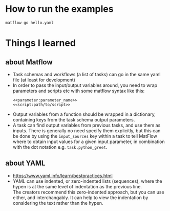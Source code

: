 # How to run the examples
```
matflow go hello.yaml
```

# Things I learned
## about Matflow
- Task schemas and workflows (a list of tasks) can go in the same yaml file 
  (at least for development)
- In order to pass the input/output variables around, you need to wrap 
  parameters and scripts etc with some matflow syntax like this:
  ```
  <<parameter:parameter_name>>
  <<script:path/to/script>>
  ```
- Output variables from a function should be wrapped in a dictionary,
  containing keys from the task schema output parameters.
- A task can find output variables from previous tasks, and use them
  as inputs. There is generally no need specify them explicitly,
  but this can be done by using the `input_sources` key within a task 
  to tell MatFlow where to obtain input values for a given input parameter, 
  in combination with the dot notation e.g. `task.python_greet`.


## about YAML
- https://www.yaml.info/learn/bestpractices.html
- YAML can use indented, or zero-indented lists (sequences), where the hypen is
  at the same level of indentation as the previous line.  
  The creators recommend this zero-indented approach, but you can use either, and interchangably. 
  It can help to view the indentation by considering the text rather than
  the hypen.